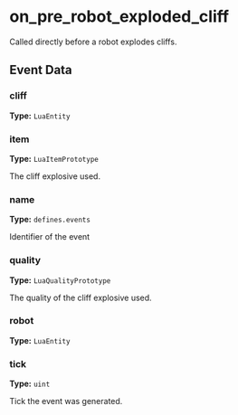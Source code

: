 # on_pre_robot_exploded_cliff

Called directly before a robot explodes cliffs.

## Event Data

### cliff

**Type:** `LuaEntity`

### item

**Type:** `LuaItemPrototype`

The cliff explosive used.

### name

**Type:** `defines.events`

Identifier of the event

### quality

**Type:** `LuaQualityPrototype`

The quality of the cliff explosive used.

### robot

**Type:** `LuaEntity`

### tick

**Type:** `uint`

Tick the event was generated.

